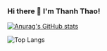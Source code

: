 ### Hi there 👋 I'm Thanh Thao!
[![Anurag's GitHub stats](https://github-readme-stats.vercel.app/api?username=vuthaouet)](https://github.com/anuraghazra/github-readme-stats)

![Top Langs](https://github-readme-stats.vercel.app/api/top-langs/?username=vuthaouet&theme=tokyonight)

<!--
**vuthaouet/vuthaouet** is a ✨ _special_ ✨ repository because its `README.md` (this file) appears on your GitHub profile.

Here are some ideas to get you started:

- 🔭 I’m currently working on ...
- 🌱 I’m currently learning ...
- 👯 I’m looking to collaborate on ...
- 🤔 I’m looking for help with ...
- 💬 Ask me about ...
- 📫 How to reach me: ...
- 😄 Pronouns: ...
- ⚡ Fun fact: ...
-->
